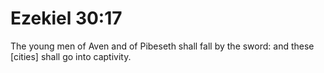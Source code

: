 # Ezekiel 30:17

The young men of Aven and of Pibeseth shall fall by the sword: and these [cities] shall go into captivity.